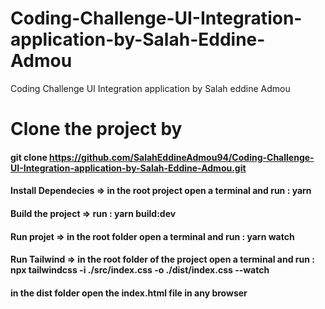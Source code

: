 # Coding-Challenge-UI-Integration-application-by-Salah-Eddine-Admou
Coding Challenge UI Integration application by Salah eddine Admou
# Clone the project by 
#### git clone https://github.com/SalahEddineAdmou94/Coding-Challenge-UI-Integration-application-by-Salah-Eddine-Admou.git
#### Install Dependecies =>  in the root project open a terminal and run : yarn
#### Build the project => run : yarn build:dev 
#### Run projet => in the root folder open a terminal and  run : yarn watch 
#### Run Tailwind => in  the root folder of the project  open a terminal and run : npx tailwindcss -i ./src/index.css -o ./dist/index.css --watch
#### in the dist folder open the index.html file in any browser
